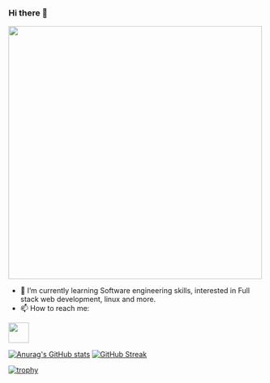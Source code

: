 ### Hi there 👋

<!--
**AliBaghdadii/AliBaghdadii** is a ✨ _special_ ✨ repository because its `README.md` (this file) appears on your GitHub profile.

Here are some ideas to get you started:

- 🔭 I’m currently working on ...
- 🌱 I’m currently learning ...
- 👯 I’m looking to collaborate on ...
- 🤔 I’m looking for help with ...
- 💬 Ask me about ...
- 📫 How to reach me: ...
- 😄 Pronouns: ...
- ⚡ Fun fact: ...
-->
<a href="URL_REDIRECT" target="blank"><img align="center" src="https://www.pixel4k.com/wp-content/uploads/2021/03/person-gazing-at-stars-4k_1614620353.jpg" height="500" /></a>

- 🌱 I’m currently learning Software engineering skills, interested in Full stack web development, linux and more.
- 📫 How to reach me: 
<!-- <a href="https://www.linkedin.com/in/ali-baghdadi-7095a01b5" target="blank"><img align="center" src="https://upload.wikimedia.org/wikipedia/commons/thumb/8/81/LinkedIn_icon.svg/2048px-LinkedIn_icon.svg.png" height="40" /></a>
--> 
<a href="t.me/itisbetternottofindout" target="blank"><img align="center" src="https://img.icons8.com/?size=100&id=lUktdBVdL4Kb&format=png&color=000000" height="40" /></a>



[![Anurag's GitHub stats](https://github-readme-stats.vercel.app/api?username=AliBaghdadii&show_icons=true&theme=dark)](https://github.com/anuraghazra/github-readme-stats)
[![GitHub Streak](https://streak-stats.demolab.com/?user=AliBaghdadii&theme=dark)](https://git.io/streak-stats)

[![trophy](https://github-profile-trophy.vercel.app/?username=AliBaghdadii&theme=onedark)](https://github.com/ryo-ma/github-profile-trophy)
